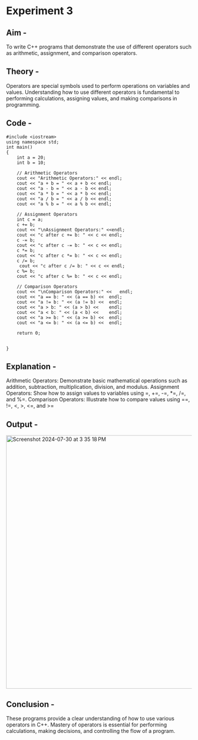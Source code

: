 # Experiment 3

## Aim -
To write C++ programs that demonstrate the use of different operators such as arithmetic, assignment, and comparison operators.
## Theory - 
Operators are special symbols used to perform operations on variables and values. 
Understanding how to use different operators is fundamental to performing calculations, assigning values, and making comparisons in programming.
## Code - 
```
#include <iostream>
using namespace std;
int main() 
{
    int a = 20;
    int b = 10;
    
    // Arithmetic Operators
    cout << "Arithmetic Operators:" << endl;
    cout << "a + b = " << a + b << endl;
    cout << "a - b = " << a - b << endl;
    cout << "a * b = " << a * b << endl;
    cout << "a / b = " << a / b << endl;
    cout << "a % b = " << a % b << endl;

    // Assignment Operators
    int c = a;
    c += b;
    cout << "\nAssignment Operators:" <<endl;
    cout << "c after c += b: " << c << endl;
    c -= b;
    cout << "c after c -= b: " << c << endl;
    c *= b;
    cout << "c after c *= b: " << c << endl;
    c /= b;
     cout << "c after c /= b: " << c << endl;
    c %= b;
    cout << "c after c %= b: " << c << endl;

    // Comparison Operators
    cout << "\nComparison Operators:" <<   endl;
    cout << "a == b: " << (a == b) <<  endl;
    cout << "a != b: " << (a != b) <<  endl;
    cout << "a > b: " << (a > b) <<    endl;
    cout << "a < b: " << (a < b) <<    endl;
    cout << "a >= b: " << (a >= b) <<  endl;
    cout << "a <= b: " << (a <= b) <<  endl;    

    return 0;


}
```

## Explanation - 
Arithmetic Operators: Demonstrate basic mathematical operations such as addition, subtraction, multiplication, division, and modulus.
Assignment Operators: Show how to assign values to variables using =, +=, -=, *=, /=, and %=.
Comparison Operators: Illustrate how to compare values using ==, !=, <, >, <=, and >=

## Output - 
<img width="687" alt="Screenshot 2024-07-30 at 3 35 18 PM" src="https://github.com/user-attachments/assets/67377326-8a0d-4fb9-90ab-42bd7241fe03">


## Conclusion - 
These programs provide a clear understanding of how to use various operators in C++.
Mastery of operators is essential for performing calculations, making decisions, and controlling the flow of a program.

